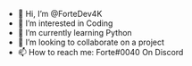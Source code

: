 - 👋 Hi, I’m @ForteDev4K
- 👀 I’m interested in Coding
- 🌱 I’m currently learning Python
- 💞️ I’m looking to collaborate on a project
- 📫 How to reach me: Forte#0040 On Discord

<!---
ForteDev4K/ForteDev4K is a ✨ special ✨ repository because its `README.md` (this file) appears on your GitHub profile.
You can click the Preview link to take a look at your changes.
--->
